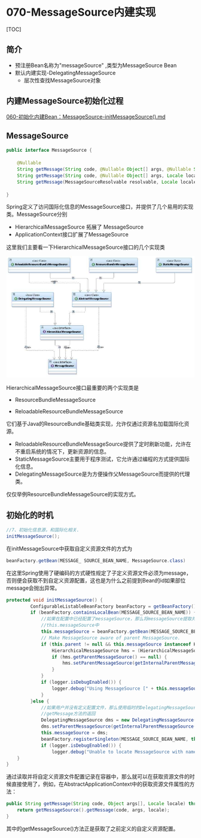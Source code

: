 # 070-MessageSource内建实现

[TOC]

## 简介

- 预注册Bean名称为"messageSource" ,类型为MessageSource Bean
- 默认内建实现-DelegatingMessageSource
  - 层次性查找MessageSource对象

## 内建MessageSource初始化过程

 [060-初始化内建Bean：MessageSource-initMessageSource().md](../019-Spring应用上下文生命周期/060-初始化内建Bean：MessageSource-initMessageSource().md) 

## MessageSource

```java
public interface MessageSource {

	@Nullable
	String getMessage(String code, @Nullable Object[] args, @Nullable String defaultMessage, Locale locale);
	String getMessage(String code, @Nullable Object[] args, Locale locale) throws NoSuchMessageException;
	String getMessage(MessageSourceResolvable resolvable, Locale locale) throws NoSuchMessageException;

}
```

Spring定义了访问国际化信息的MessageSource接口，并提供了几个易用的实现类。MessageSource分别

- HierarchicalMessageSource 拓展了 MessageSource
- ApplicationContext接口扩展了MessageSource

这里我们主要看一下HierarchicalMessageSource接口的几个实现类

![image-20201006184318570](../../assets/image-20201006184318570.png)

HierarchicalMessageSource接口最重要的两个实现类是

- ResourceBundleMessageSource

- ReloadableResourceBundleMessageSource

它们基于Java的ResourceBundle基础类实现，允许仅通过资源名加载国际化资源。

- ReloadableResourceBundleMessageSource提供了定时刷新功能，允许在不重启系统的情况下，更新资源的信息。
- StaticMessageSource主要用于程序测试，它允许通过编程的方式提供国际化信息。
- DelegatingMessageSource是为方便操作父MessageSource而提供的代理类。

仅仅举例ResourceBundleMessageSource的实现方式。

## 初始化的时机

```java
//7、初始化信息源，和国际化相关.
initMessageSource();
```

在initMessageSource中获取自定义资源文件的方式为

```java
beanFactory.getBean(MESSAGE_ SOURCE_BEAN_NAME, MessageSource.class)
```

在这里Spring使用了硬编码的方式硬性规定了子定义资源文件必须为message，否则便会获取不到自定义资源配置，这也是为什么之前提到Bean的id如果部位message会抛出异常。

```java
protected void initMessageSource() {
         ConfigurableListableBeanFactory beanFactory = getBeanFactory();
         if (beanFactory.containsLocalBean(MESSAGE_SOURCE_BEAN_NAME)) {
             //如果在配置中已经配置了messageSource，那么将messageSource提取并记录在  
             //this.messageSource中
             this.messageSource = beanFactory.getBean(MESSAGE_SOURCE_BEAN_NAME, MessageSource.class);
             // Make MessageSource aware of parent MessageSource.
             if (this.parent != null && this.messageSource instanceof HierarchicalMessageSource) {
                 HierarchicalMessageSource hms = (HierarchicalMessageSource) this.messageSource;
                 if (hms.getParentMessageSource() == null) {
                     hms.setParentMessageSource(getInternalParentMessageSource());
                 }
             }
             if (logger.isDebugEnabled()) {
                 logger.debug("Using MessageSource [" + this.messageSource + "]");
             }
         }else {
             //如果用户并没有定义配置文件，那么使用临时的DelegatingMessageSource以便于作为调用  
             //getMessage方法的返回
             DelegatingMessageSource dms = new DelegatingMessageSource();
             dms.setParentMessageSource(getInternalParentMessageSource());
             this.messageSource = dms;
             beanFactory.registerSingleton(MESSAGE_SOURCE_BEAN_NAME, this.messageSource);
             if (logger.isDebugEnabled()) {
                 logger.debug("Unable to locate MessageSource with name '" + MESSAGE_SOURCE_BEAN_NAME +"': using default [" + this.messageSource + "]");
    }
}
```


通过读取并将自定义资源文件配置记录在容器中，那么就可以在获取资源文件的时候直接使用了，例如，在AbstractApplicationContext中的获取资源文件属性的方法：

```java
public String getMessage(String code, Object args[], Locale locale) throws NoSuchMessage Exception {
	return getMessageSource().getMessage(code, args, locale);
}
```

其中的getMessageSource()方法正是获取了之前定义的自定义资源配置。

